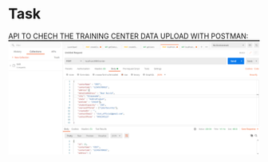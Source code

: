# Task

API TO CHECH THE TRAINING CENTER DATA UPLOAD WITH POSTMAN:
![Screenshot](Screenshot%20(90).png)
